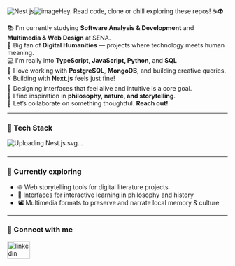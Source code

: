 ![Nest js](https://github.com/user-attachments/assets/96d75b52-51ad-4ff4-b1a3-2434552e4c52)![image](https://github.com/user-attachments/assets/33caf7f7-dedc-4283-9102-2ea15b330267)Hey. Read code, clone or chill exploring these repos! ☕👽

📚 I'm currently studying **Software Analysis & Development** and **Multimedia & Web Design** at SENA.  
🧠 Big fan of **Digital Humanities** — projects where technology meets human meaning.  
💻 I'm really into **TypeScript, JavaScript, Python**, and **SQL**  
💬 I love working with **PostgreSQL**, **MongoDB**, and building creative queries.  
⚡ Building with **Next.js** feels just fine!  
🎨 Designing interfaces that feel alive and intuitive is a core goal.  
🌄 I find inspiration in **philosophy, nature, and storytelling**.  
🙆 Let’s collaborate on something thoughtful. **Reach out!**

---

### 🧰 Tech Stack
![Uploading Nest<svg xmlns="http://www.w3.org/2000/svg" viewBox="0 0 128 128"><path fill="#DF234F" d="M75.4.3c-.9 0-1.8.2-2.6.5 1.7 1.1 2.6 2.6 3.1 4.3 0 .2.1.4.1.6 0 .2.1.4.1.6.1 2.9-.8 3.3-1.4 5-1 2.2-.7 4.6.5 6.5.1.2.2.5.4.7-1.3-8.4 5.7-9.6 7-12.2.1-2.3-1.8-3.8-3.3-4.9C77.8.5 76.6.3 75.4.3zm10.5 1.8c-.1.8 0 .6-.1 1 0 .3 0 .6-.1.9-.1.3-.1.5-.2.8-.1.3-.2.5-.3.8-.1.2-.2.4-.3.7-.1.1-.2.3-.3.4-.1.1-.1.2-.2.3-.2.2-.3.5-.5.7l-.6.6c-.2.2-.4.4-.6.5-.7.5-1.5.9-2.2 1.4-.2.2-.5.3-.7.5-.2.2-.4.3-.6.5l-.6.6c-.2.2-.4.4-.5.7-.2.2-.3.5-.5.7-.1.3-.2.5-.4.8-.1.3-.2.5-.3.8-.1.3-.2.6-.2.8 0 .1 0 .3-.1.4 0 .1 0 .3-.1.4v1.4c0 .3 0 .5.1.8 0 .3.1.5.2.8.1.3.2.5.3.8.1.2.2.3.2.5l-7.6-2.9c-1.3-.4-2.5-.7-3.8-1-.7-.2-1.4-.3-2.1-.5-2-.4-4-.7-6-.9h-.2c-2-.2-3.9-.3-5.9-.3-1.5 0-2.9.1-4.3.2-2 .1-4 .4-6 .7l-1.5.3c-1 .2-2 .4-3 .7-.5.1-1 .3-1.5.4-.5.2-1 .4-1.4.6-.4.2-.7.3-1.1.5-.1 0-.1 0-.2.1-.3.2-.6.3-.9.5-.1 0-.2.1-.2.1-.4.2-.7.4-1 .5-.2.1-.5.2-.7.3-.1.1-.2.1-.3.2-.3.2-.6.3-.9.5-.3.2-.6.3-.8.5-.2.2-.5.3-.7.5 0 0-.1 0-.1.1-.2.1-.4.3-.6.5l-.1.1c-.2.1-.3.3-.5.4-.1 0-.1.1-.2.1-.2.1-.3.3-.5.4 0 .1-.1.1-.1.1l-.6.6-.1.1-.6.6s0 .1-.1.1l-.5.5c-.1.1-.2.1-.2.2l-.6.6c0 .1-.1.1-.1.2l-.8.8-.1.1c-.5.6-1.1 1.1-1.7 1.6-.6.5-1.2 1-1.9 1.5s-1.3.9-2 1.3-1.4.7-2.1 1c-.7.3-1.4.6-2.1.8-1.4.3-2.8.9-4 1 0-.5-.3-.4-.6-.4-.3.1-.6.1-.8.2-.3.1-.5.2-.8.3-.3.1-.5.2-.8.4-.2.2-.5.3-.7.5-.2.2-.5.4-.7.6-.2.2-.5.4-.7.6-.2.2-.4.4-.6.7-.2.3-.4.5-.5.8-.2.2-.3.5-.5.8-.1.3-.3.6-.4.9l-.3.9c-.1.3-.1.5-.2.8v.1c-.1.3-.1.7-.1.9.1-.1.1.1.1.3v.4c0 .2.1.4.1.6.1.2.1.4.2.6.1.2.2.4.4.6.1.2.3.4.4.6.2.2.4.4.6.5.2.2.4.4.6.5.8.7 1 .9 2 1.5.2.1.3.2.5.3h.1v.2c0 .3.1.5.2.8.1.3.2.6.3.8l.3.6c0 .1.1.1.1.2.1.3.3.5.4.7.2.2.3.5.5.7l.6.6.6.6H8c.2.2.4.3.6.5.2.2.5.3.7.4.2.1.5.3.8.4.2.1.4.2.7.2 0 0 .1 0 .1.1.1 0 .3.1.4.1-.1 1.8-.1 3.5.1 4.1.3.7 1.8-1.4 3.2-3.7-.2 2.3-.3 5 0 5.8.4.8 2.3-1.8 4.1-4.6 23.4-5.4 44.8 10.8 47.1 33.7-.4-3.6-4.8-5.6-6.9-5.1-1 2.4-2.7 5.6-5.4 7.5.2-2.2.1-4.4-.3-6.6-.7 3-2.1 5.9-4.1 8.3-3.1.2-6.3-1.3-7.9-3.6-.1-.1-.2-.3-.3-.4-.1-.2-.2-.5-.3-.7-.1-.2-.2-.5-.2-.7v-.7-.5c0-.2.1-.5.2-.7.1-.2.1-.5.2-.7.1-.2.2-.5.4-.7.6-1.6.6-2.9-.5-3.6l-.6-.3c-.1 0-.3-.1-.4-.1-.1 0-.2-.1-.3-.1-.2-.1-.5-.1-.7-.2-.2-.1-.5-.1-.7-.1-.2 0-.5-.1-.7-.1h-.5c-.3 0-.5 0-.7.1-.2 0-.5.1-.7.1-.2.1-.5.1-.7.2-.2.1-.4.2-.7.3l-.6.3c-7.7 5-3.1 16.8 2.1 20.2-2 .4-4 .8-4.6 1.2l-.1.1c1.4.9 2.9 1.6 4.5 2.2 2.1.7 4.4 1.3 5.4 1.6 2.7.6 5.5.8 8.3.6 14.6-1 26.6-12.2 28.8-26.8.1.3.1.6.2.9.1.6.2 1.2.3 1.9.1.3.1.6.1.9v.1c0 .3.1.6.1.9 0 .4.1.7.1 1.1V91.6c0 .3-.1.5-.1.8v.3c0 .3-.1.6-.1 1-.1.3-.1.6-.2.9v.1c-.1.3-.1.6-.2.9v.1c-.1.3-.1.6-.2.9v.1l-.3.9v.1c-.1.3-.2.7-.3 1-.1.3-.2.6-.4 1-.1.3-.2.7-.4 1-.1.3-.3.6-.4 1-.1.3-.3.6-.4.9 0 .1-.1.2-.1.2s0 .1-.1.1c-2.1 4.3-5.3 8.1-9.3 11.1-.3.2-.5.4-.8.6-.1.1-.2.1-.2.2-.2.2-.5.3-.7.5l.1.2c.5-.1.9-.1 1.4-.2.9-.1 1.7-.3 2.6-.5.2 0 .5-.1.7-.2.2 0 .3-.1.5-.1s.5-.1.7-.1c.2-.1.4-.1.6-.2 3.3-.8 6.5-1.9 9.6-3.2-5.3 7.2-12.3 13-20.5 16.8 3.8-.3 7.6-.9 11.3-2 13.3-3.9 24.5-12.9 31.2-25-1.4 7.6-4.4 14.9-8.9 21.3 3.2-2.1 6.1-4.6 8.8-7.3 7.4-7.7 12.3-17.6 13.9-28.1 1.1 5.2 1.5 10.6 1 15.9 23.9-33.3 2-67.8-7.2-76.9 0-.1-.1-.1-.1-.2v0c0 .4 0 .8-.1 1.2-.1.8-.2 1.5-.3 2.2-.2.7-.4 1.5-.6 2.2-.2.7-.5 1.4-.8 2.1-.3.7-.6 1.4-1 2-.4.6-.8 1.3-1.2 1.9-.4.6-.9 1.2-1.4 1.8-.5.6-1 1.1-1.6 1.7-.3.3-.6.6-1 .8-.3.2-.5.4-.8.7-.6.5-1.2.9-1.9 1.3-.6.4-1.3.8-2 1.1l-2.1.9c-.7.3-1.4.5-2.1.7-.7.2-1.5.4-2.2.5-.8.1-1.5.2-2.2.3-.5 0-1.1.1-1.6.1-.8 0-1.5-.1-2.2-.1-.8-.1-1.5-.2-2.2-.3-.8-.1-1.5-.3-2.2-.6.7-.1 1.5-.1 2.2-.3.8-.1 1.5-.3 2.2-.5.7-.2 1.5-.4 2.1-.7l2.1-.9c.7-.3 1.3-.7 2-1.1.6-.4 1.3-.9 1.9-1.3.6-.5 1.2-1 1.7-1.5.6-.5 1.1-1.1 1.6-1.6.5-.6 1-1.2 1.4-1.8.1-.1.1-.2.2-.3.3-.5.7-1.1 1-1.6.4-.7.7-1.3 1-2 .3-.7.6-1.4.8-2.1l.6-2.1c.1-.8.3-1.5.3-2.2.1-.8.1-1.5.1-2.2 0-.5 0-1.1-.1-1.6-.1-.8-.2-1.5-.3-2.2-.1-.8-.3-1.5-.5-2.2-.2-.7-.5-1.4-.7-2.1-.3-.7-.6-1.4-.9-2-.4-.7-.7-1.3-1.1-2-.4-.6-.9-1.2-1.3-1.8-.5-.6-1-1.1-1.5-1.7-.3-.3-.6-.6-.9-.8-1.5-1.2-3-2.2-4.6-3.2-.2-.1-.4-.2-.7-.3-1.3-1.1-2.3-1.4-3.3-1.8z"/></svg>.js.svg…]()




###
---
### 🧩 Currently exploring
- 🌐 Web storytelling tools for digital literature projects  
- 🧩 Interfaces for interactive learning in philosophy and history  
- 📽️ Multimedia formats to preserve and narrate local memory & culture  
---
### 🤝 Connect with me
<div align="left">
  <a href="https://www.linkedin.com/in/carlos-mario-losada-80607918a/" target="_blank">
    <img src="https://raw.githubusercontent.com/maurodesouza/profile-readme-generator/master/src/assets/icons/social/linkedin/default.svg" width="52" height="40" alt="linkedin logo"  />
  </a>
</div>

